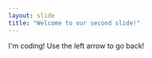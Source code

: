 ```yaml
---
layout: slide
title: "Welcome to our second slide!"
---
```

I'm coding!
Use the left arrow to go back!
